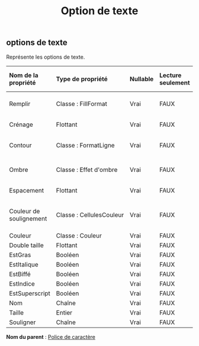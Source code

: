 ﻿---
title: Option de texte
second_title: Aspose.Cells Cloud Documen
type: docs
url: /fr/specification/model/textoptions/
description: "Aspose.Cells Spécification du modèle cloud : TextOptions. Gérez sans effort Excel et d'autres feuilles de calcul avec des fonctionnalités telles que l'ouverture, la génération, l'édition, le fractionnement, la fusion, la comparaison et la conversion."
kwords: Excel, Office, feuille de calcul, Cloud REST API, TextOptions
weight: 50
---
## **options de texte**

 Représente les options de texte.

| Nom de la propriété| Type de propriété| Nullable| Lecture seulement| Valeur par défaut| Description|
|:- |:- |:- |:- |:- |:- |
| Remplir| Classe : FillFormat| Vrai| FAUX|| Représente le format de remplissage.|
| Crénage| Flottant| Vrai| FAUX|| Représente le crénage.|
| Contour| Classe : FormatLigne| Vrai| FAUX|| Représente le format de plan.|
| Ombre| Classe : Effet d'ombre| Vrai| FAUX|| Représente l'effet d'ombre.|
| Espacement| Flottant| Vrai| FAUX|| Représente l'espacement.|
| Couleur de soulignement| Classe : CellulesCouleur| Vrai| FAUX|| Représente la couleur de la ligne de dessous.|
| Couleur| Classe : Couleur| Vrai| FAUX|||
| Double taille| Flottant| Vrai| FAUX|||
| EstGras| Booléen| Vrai| FAUX|||
| EstItalique| Booléen| Vrai| FAUX|||
| EstBiffé| Booléen| Vrai| FAUX|||
| EstIndice| Booléen| Vrai| FAUX|||
| EstSuperscript| Booléen| Vrai| FAUX|||
| Nom| Chaîne| Vrai| FAUX|||
| Taille| Entier| Vrai| FAUX|||
| Souligner| Chaîne| Vrai| FAUX|||

**Nom du parent** : [Police de caractère](/specification/model/font)

